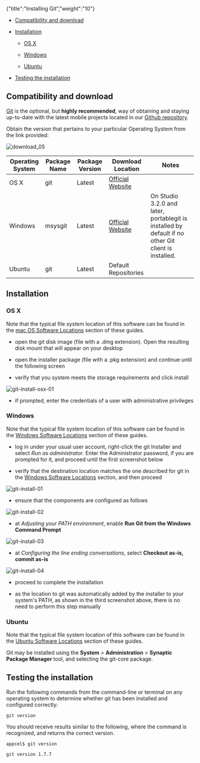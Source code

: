 {"title":"Installing Git","weight":"10"}

* [Compatibility and download](#compatibility-and-download)

* [Installation](#installation)

    * [OS X](#os-x)

    * [Windows](#windows)

    * [Ubuntu](#ubuntu)

* [Testing the installation](#testing-the-installation)

## Compatibility and download

[Git](http://en.wikipedia.org/wiki/Git_(software)) is the optional, but **highly recommended**, way of obtaining and staying up-to-date with the latest mobile projects located in our [Github repository](https://github.com/appcelerator).

Obtain the version that pertains to your particular Operating System from the link provided:

![download_05](/Images/appc/download/attachments/29004836/download_05.png)

| Operating System | Package Name | Package Version | Download Location | Notes |
| --- | --- | --- | --- | --- |
| OS X | git | Latest | [Official Website](http://git-scm.com/download) |  |
| Windows | msysgit | Latest | [Official Website](http://git-scm.com/download) | On Studio 3.2.0 and later, portablegit is installed by default if no other Git client is installed. |
| Ubuntu | git | Latest | Default Repositories |  |

## Installation

### OS X

Note that the typical file system location of this software can be found in the [mac OS Software Locations](/docs/appc/Titanium_SDK/Titanium_SDK_Getting_Started/Installation_and_Configuration/Software_Locations_and_Environment_Variables/#macos-software-locations) section of these guides.

* open the git disk image (file with a .dmg extension). Open the resulting disk mount that will appear on your desktop

* open the installer package (file with a .pkg extension) and continue until the following screen

* verify that you system meets the storage requirements and click install

![git-install-osx-01](/Images/appc/download/attachments/29004849/git-install-osx-01.png)

* if prompted, enter the credentials of a user with administrative privileges

### Windows

Note that the typical file system location of this software can be found in the [Windows Software Locations](/docs/appc/Titanium_SDK/Titanium_SDK_Getting_Started/Installation_and_Configuration/Software_Locations_and_Environment_Variables/#windows-software-locations) section of these guides.

* log in under your usual user account, right-click the git Installer and select _Run as administrator_. Enter the Administrator password, if you are prompted for it, and proceed until the first screenshot below

* verify that the destination location matches the one described for git in the [Windows Software Locations](/docs/appc/Titanium_SDK/Titanium_SDK_Getting_Started/Installation_and_Configuration/Software_Locations_and_Environment_Variables/#windows-software-locations) section, and then proceed

![git-install-01](/Images/appc/download/attachments/29004849/git-install-01.png)

* ensure that the components are configured as follows

![git-install-02](/Images/appc/download/attachments/29004849/git-install-02.png)

* at _Adjusting your PATH environment_, enable **Run Git from the Windows Command Prompt**

![git-install-03](/Images/appc/download/attachments/29004849/git-install-03.png)

* at _Configuring the line ending conversations_, select **Checkout as-is, commit as-is**

![git-install-04](/Images/appc/download/attachments/29004849/git-install-04.png)

* proceed to complete the installation

* as the location to git was automatically added by the installer to your system's PATH, as shown in the third screenshot above, there is no need to perform this step manually

### Ubuntu

Note that the typical file system location of this software can be found in the [Ubuntu Software Locations](/docs/appc/Titanium_SDK/Titanium_SDK_Getting_Started/Installation_and_Configuration/Software_Locations_and_Environment_Variables/#ubuntu-software-locations) section of these guides.

Git may be installed using the **System** \> **Administration** \> **Synaptic Package Manager** tool, and selecting the git-core package.

## Testing the installation

Run the following commands from the command-line or terminal on any operating system to determine whether git has been installed and configured correctly:

`git version`

You should receive results similar to the following, where the command is recognized, and returns the correct version.

`appcel$ git version`

`git version 1.7.7`
